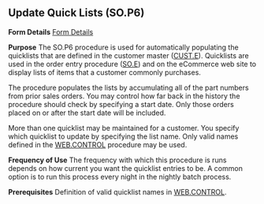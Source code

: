 ## Update Quick Lists (SO.P6)
<PageHeader />

**Form Details**
[Form Details](../SO-P6-1/README.md)

**Purpose**
The SO.P6 procedure is used for automatically populating the quicklists that
are defined in the customer master ([CUST.E](../CUST-E/README.md)). Quicklists are used
in the order entry procedure ([SO.E](../SO-E/README.md)) and on the eCommerce web site
to display lists of items that a customer commonly purchases.

The procedure populates the lists by accumulating all of the part numbers from
prior sales orders. You may control how far back in the history the procedure
should check by specifying a start date. Only those orders placed on or after
the start date will be included.

More than one quicklist may be maintained for a customer. You specify which
quicklist to update by specifying the list name. Only valid names defined in
the [WEB.CONTROL](../WEB-CONTROL/README.md) procedure may be used.

**Frequency of Use**
The frequency with which this procedure is runs depends on how current you
want the quicklist entries to be. A common option is to run this process every
night in the nightly batch process.

**Prerequisites**
Definition of valid quicklist names in [WEB.CONTROL](../WEB-CONTROL/README.md).

<badge text= "Version 8.10.57 " vertical="middle" />

<PageFooter />
